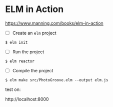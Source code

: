 # ELM in Action

https://www.manning.com/books/elm-in-action


- [ ] Create an `elm` project

```
$ elm init
```

- [ ] Run the project

```
$ elm reactor
```

- [ ] Compile the project

```
$ elm make src/PhotoGroove.elm --output elm.js
```

test on:

http://localhost:8000

